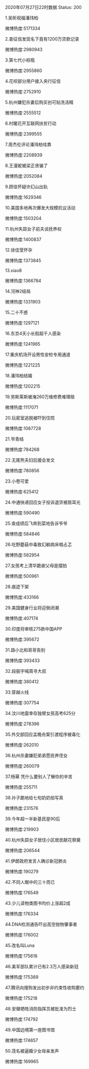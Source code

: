 2020年07月27日22时数据
Status: 200

1.吴昕祝福潘玮柏

微博热度:5171334

2.查征信发现名下竟有1200万贷款记录

微博热度:2980943

3.第七代小棕瓶

微博热度:2955860

4.花呗部分用户接入央行征信

微博热度:2752910

5.杭州嫌犯杀妻后购买创可贴洗洁精

微博热度:2555512

6.村暖花开互联网扶贫行动

微博热度:2399555

7.周杰伦评论潘玮柏哇靠

微博热度:2208939

8.王漫妮被梁正贤骗了

微博热度:2052084

9.顾佳怀疑许幻山出轨

微博热度:1629346

10.美国多地再次爆发大规模抗议活动

微博热度:1503204

11.杭州失踪女子前夫谈抚养权

微博热度:1400837

12.徐佳莹怀孕

微博热度:1373845

13.xiao8

微博热度:1366784

14.河神2结局

微博热度:1331903

15.二十不惑

微博热度:1297121

16.东京4天小长假超千人感染

微博热度:1241965

17.重庆机场开设男性安检专用通道

微博热度:1221225

18.潘玮柏结婚

微博热度:1202215

19.劳斯莱斯被淹260万维修费难理赔

微博热度:1117071

20.玩密室逃脱被吓到住院

微博热度:1087728

21.爷青结

微博热度:784268

22.无尾熊夫妇后援会发文

微博热度:780856

23.小卷可爱

微博热度:625412

24.中通快递回应女子投诉退货被扇耳光

微博热度:590490

25.查成绩后飞奔到菜地告诉爷爷

微博热度:584846

26.吃野蘑菇中毒致幻躺病床唱忐忑

微博热度:582954

27.女孩考上清华跪谢父母是摆拍

微博热度:500961

28.痕迹下架

微博热度:433166

29.美国健身行业将迎倒闭潮

微博热度:407174

30.印度将审核275款中国APP

微博热度:395672

31.路小北和哥哥告别

微博热度:393433

32.段振宇喊周寻大叔

微博热度:380412

33.穿越火线

微博热度:307754

34.汶川地震幸存独臂女孩高考625分

微博热度:278396

35.外交部回应孟晚舟案引渡程序被毒化

微博热度:262010

36.杭州杀妻嫌犯弟弟愿抚养侄女

微博热度:260079

37.杨幂 凭什么要别人了解你的辛苦

微博热度:255711

38.孙子跪地给七旬奶奶拍写真

微博热度:231576

39.今年超一半新基民是90后

微博热度:219903

40.杭州失踪女子居住小区居民献花祭奠

微博热度:206544

41.伊朗政府发言人确诊新冠肺炎

微博热度:190279

42.不同人眼中的三十而已

微博热度:176549

43.少儿读物类图书均价上涨超2成

微博热度:176334

44.DNA检测通告吓出高空抛物肇事者

微博热度:176002

45.改名叫Luna

微博热度:175616

46.美军部队累计已有2.3万人感染新冠

微博热度:175389

47.腾讯向搜狗发出初步非约束性收购要约

微博热度:175218

48.安徽牺牲消防指挥员被批准为烈士

微博热度:174792

49.中国边境第一座图书馆

微博热度:174657

50.茂名被逼婚少女母亲发声

微博热度:169965

